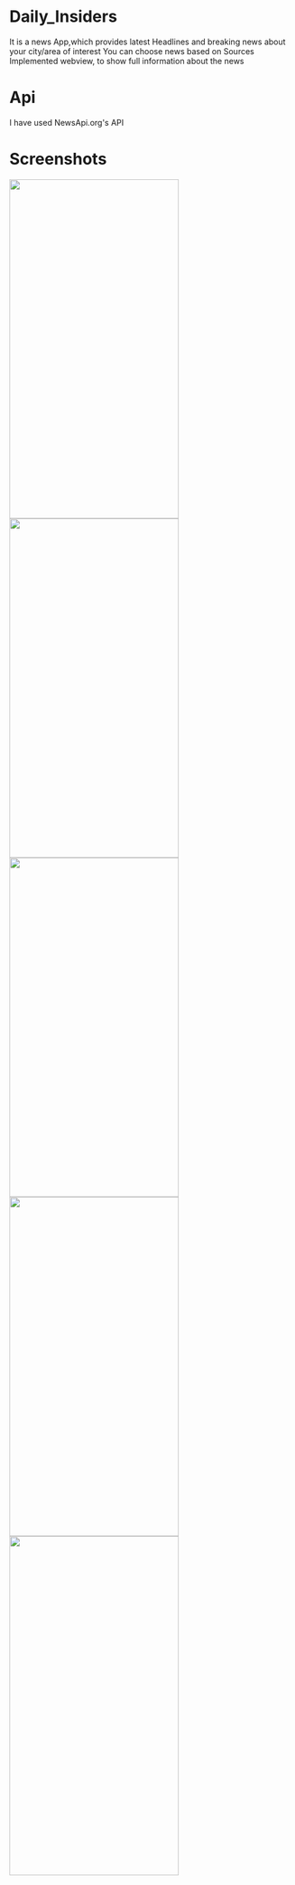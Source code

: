 # Daily_Insiders

It is a news App,which provides latest Headlines and breaking news about your city/area of interest
You can choose news based on Sources
Implemented webview, to show full information about the news

# Api

I have used NewsApi.org's API

# Screenshots


<p>
<img src="https://user-images.githubusercontent.com/56636039/87882140-bf432d80-ca1b-11ea-8e8b-d4a29851e293.jpg" height=600 width=300>



<img src="https://user-images.githubusercontent.com/56636039/87882156-c5d1a500-ca1b-11ea-8ec0-7ef26f9e5e05.jpg" height=600 width=300>

<img src="https://user-images.githubusercontent.com/56636039/87882144-c23e1e00-ca1b-11ea-87ae-41d5e67da0c8.jpg" height=600 width=300>
<img src="https://user-images.githubusercontent.com/56636039/87882147-c36f4b00-ca1b-11ea-91fa-80da38bf89ec.jpg" height=600 width=300>
<img src="https://user-images.githubusercontent.com/56636039/87882149-c407e180-ca1b-11ea-9c70-aa96b2afc6af.jpg" height=600 width=300>
</p>
